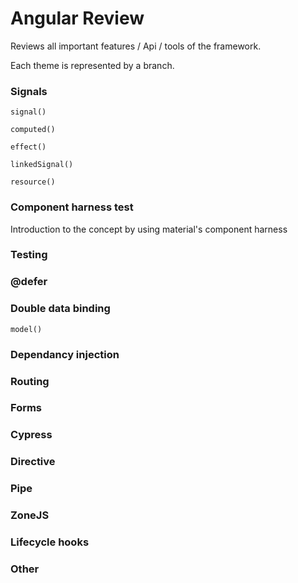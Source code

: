 # Angular Review

Reviews all important features / Api / tools of the framework.

Each theme is represented by a branch.

### Signals

```
signal()

computed()

effect()

linkedSignal()

resource()
```

### Component harness test

Introduction to the concept by using material's component harness

### Testing

### @defer

### Double data binding

```
model()
```

### Dependancy injection

### Routing

### Forms

### Cypress

### Directive

### Pipe

### ZoneJS

### Lifecycle hooks

### Other
